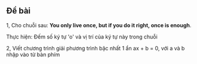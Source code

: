 ## Đề bài

1, Cho chuỗi sau: **You only live once, but if you do it right, once is enough**. 

Thực hiện: Đếm số ký tự 'o' và vị trí của ký tự này trong chuỗi

2, Viết chương trình giải phương trình bậc nhất 1 ẩn ax + b = 0, với a và b nhập vào từ bàn phím